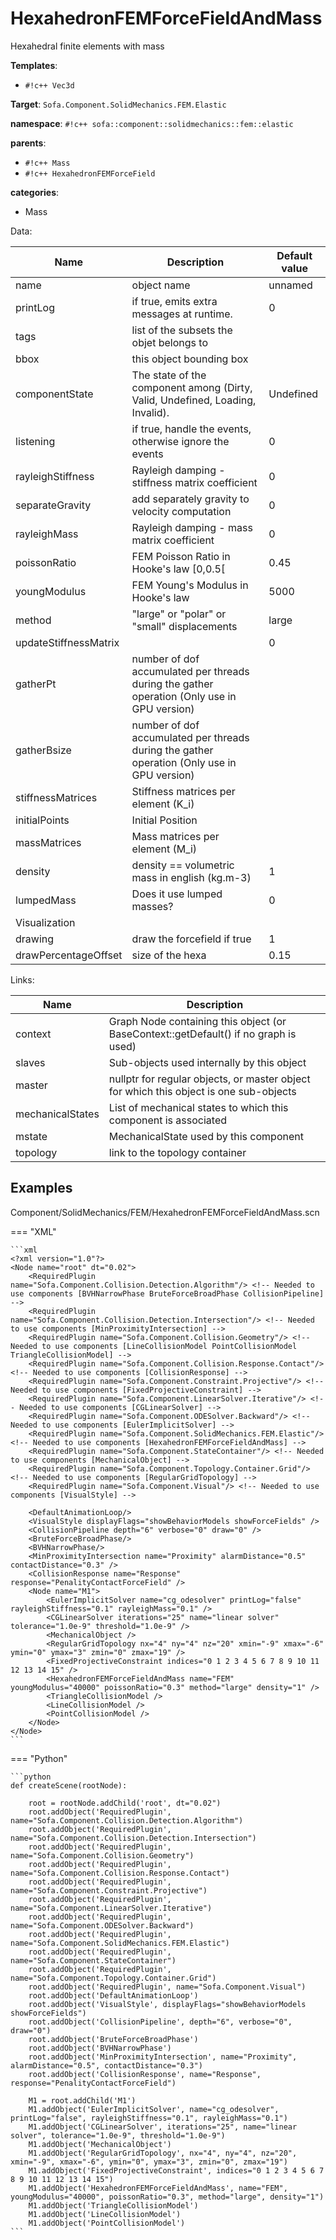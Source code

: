 # HexahedronFEMForceFieldAndMass

Hexahedral finite elements with mass


__Templates__:

- `#!c++ Vec3d`

__Target__: `Sofa.Component.SolidMechanics.FEM.Elastic`

__namespace__: `#!c++ sofa::component::solidmechanics::fem::elastic`

__parents__: 

- `#!c++ Mass`
- `#!c++ HexahedronFEMForceField`

__categories__: 

- Mass

Data: 

<table>
<thead>
    <tr>
        <th>Name</th>
        <th>Description</th>
        <th>Default value</th>
    </tr>
</thead>
<tbody>
	<tr>
		<td>name</td>
		<td>
object name
</td>
		<td>unnamed</td>
	</tr>
	<tr>
		<td>printLog</td>
		<td>
if true, emits extra messages at runtime.
</td>
		<td>0</td>
	</tr>
	<tr>
		<td>tags</td>
		<td>
list of the subsets the objet belongs to
</td>
		<td></td>
	</tr>
	<tr>
		<td>bbox</td>
		<td>
this object bounding box
</td>
		<td></td>
	</tr>
	<tr>
		<td>componentState</td>
		<td>
The state of the component among (Dirty, Valid, Undefined, Loading, Invalid).
</td>
		<td>Undefined</td>
	</tr>
	<tr>
		<td>listening</td>
		<td>
if true, handle the events, otherwise ignore the events
</td>
		<td>0</td>
	</tr>
	<tr>
		<td>rayleighStiffness</td>
		<td>
Rayleigh damping - stiffness matrix coefficient
</td>
		<td>0</td>
	</tr>
	<tr>
		<td>separateGravity</td>
		<td>
add separately gravity to velocity computation
</td>
		<td>0</td>
	</tr>
	<tr>
		<td>rayleighMass</td>
		<td>
Rayleigh damping - mass matrix coefficient
</td>
		<td>0</td>
	</tr>
	<tr>
		<td>poissonRatio</td>
		<td>
FEM Poisson Ratio in Hooke's law [0,0.5[
</td>
		<td>0.45</td>
	</tr>
	<tr>
		<td>youngModulus</td>
		<td>
FEM Young's Modulus in Hooke's law
</td>
		<td>5000</td>
	</tr>
	<tr>
		<td>method</td>
		<td>
"large" or "polar" or "small" displacements
</td>
		<td>large</td>
	</tr>
	<tr>
		<td>updateStiffnessMatrix</td>
		<td>

</td>
		<td>0</td>
	</tr>
	<tr>
		<td>gatherPt</td>
		<td>
number of dof accumulated per threads during the gather operation (Only use in GPU version)
</td>
		<td></td>
	</tr>
	<tr>
		<td>gatherBsize</td>
		<td>
number of dof accumulated per threads during the gather operation (Only use in GPU version)
</td>
		<td></td>
	</tr>
	<tr>
		<td>stiffnessMatrices</td>
		<td>
Stiffness matrices per element (K_i)
</td>
		<td></td>
	</tr>
	<tr>
		<td>initialPoints</td>
		<td>
Initial Position
</td>
		<td></td>
	</tr>
	<tr>
		<td>massMatrices</td>
		<td>
Mass matrices per element (M_i)
</td>
		<td></td>
	</tr>
	<tr>
		<td>density</td>
		<td>
density == volumetric mass in english (kg.m-3)
</td>
		<td>1</td>
	</tr>
	<tr>
		<td>lumpedMass</td>
		<td>
Does it use lumped masses?
</td>
		<td>0</td>
	</tr>
	<tr>
		<td colspan="3">Visualization</td>
	</tr>
	<tr>
		<td>drawing</td>
		<td>
draw the forcefield if true
</td>
		<td>1</td>
	</tr>
	<tr>
		<td>drawPercentageOffset</td>
		<td>
size of the hexa
</td>
		<td>0.15</td>
	</tr>

</tbody>
</table>

Links: 

| Name | Description |
| ---- | ----------- |
|context|Graph Node containing this object (or BaseContext::getDefault() if no graph is used)|
|slaves|Sub-objects used internally by this object|
|master|nullptr for regular objects, or master object for which this object is one sub-objects|
|mechanicalStates|List of mechanical states to which this component is associated|
|mstate|MechanicalState used by this component|
|topology|link to the topology container|



## Examples

Component/SolidMechanics/FEM/HexahedronFEMForceFieldAndMass.scn

=== "XML"

    ```xml
    <?xml version="1.0"?>
    <Node name="root" dt="0.02">
        <RequiredPlugin name="Sofa.Component.Collision.Detection.Algorithm"/> <!-- Needed to use components [BVHNarrowPhase BruteForceBroadPhase CollisionPipeline] -->
        <RequiredPlugin name="Sofa.Component.Collision.Detection.Intersection"/> <!-- Needed to use components [MinProximityIntersection] -->
        <RequiredPlugin name="Sofa.Component.Collision.Geometry"/> <!-- Needed to use components [LineCollisionModel PointCollisionModel TriangleCollisionModel] -->
        <RequiredPlugin name="Sofa.Component.Collision.Response.Contact"/> <!-- Needed to use components [CollisionResponse] -->
        <RequiredPlugin name="Sofa.Component.Constraint.Projective"/> <!-- Needed to use components [FixedProjectiveConstraint] -->
        <RequiredPlugin name="Sofa.Component.LinearSolver.Iterative"/> <!-- Needed to use components [CGLinearSolver] -->
        <RequiredPlugin name="Sofa.Component.ODESolver.Backward"/> <!-- Needed to use components [EulerImplicitSolver] -->
        <RequiredPlugin name="Sofa.Component.SolidMechanics.FEM.Elastic"/> <!-- Needed to use components [HexahedronFEMForceFieldAndMass] -->
        <RequiredPlugin name="Sofa.Component.StateContainer"/> <!-- Needed to use components [MechanicalObject] -->
        <RequiredPlugin name="Sofa.Component.Topology.Container.Grid"/> <!-- Needed to use components [RegularGridTopology] -->
        <RequiredPlugin name="Sofa.Component.Visual"/> <!-- Needed to use components [VisualStyle] -->
    
        <DefaultAnimationLoop/>
        <VisualStyle displayFlags="showBehaviorModels showForceFields" />
        <CollisionPipeline depth="6" verbose="0" draw="0" />
        <BruteForceBroadPhase/>
        <BVHNarrowPhase/>
        <MinProximityIntersection name="Proximity" alarmDistance="0.5" contactDistance="0.3" />
        <CollisionResponse name="Response" response="PenalityContactForceField" />
        <Node name="M1">
            <EulerImplicitSolver name="cg_odesolver" printLog="false"  rayleighStiffness="0.1" rayleighMass="0.1" />
            <CGLinearSolver iterations="25" name="linear solver" tolerance="1.0e-9" threshold="1.0e-9" />
            <MechanicalObject />
            <RegularGridTopology nx="4" ny="4" nz="20" xmin="-9" xmax="-6" ymin="0" ymax="3" zmin="0" zmax="19" />
            <FixedProjectiveConstraint indices="0 1 2 3 4 5 6 7 8 9 10 11 12 13 14 15" />
            <HexahedronFEMForceFieldAndMass name="FEM" youngModulus="40000" poissonRatio="0.3" method="large" density="1" />
            <TriangleCollisionModel />
            <LineCollisionModel />
            <PointCollisionModel />
        </Node>
    </Node>
    ```

=== "Python"

    ```python
    def createScene(rootNode):

        root = rootNode.addChild('root', dt="0.02")
        root.addObject('RequiredPlugin', name="Sofa.Component.Collision.Detection.Algorithm")
        root.addObject('RequiredPlugin', name="Sofa.Component.Collision.Detection.Intersection")
        root.addObject('RequiredPlugin', name="Sofa.Component.Collision.Geometry")
        root.addObject('RequiredPlugin', name="Sofa.Component.Collision.Response.Contact")
        root.addObject('RequiredPlugin', name="Sofa.Component.Constraint.Projective")
        root.addObject('RequiredPlugin', name="Sofa.Component.LinearSolver.Iterative")
        root.addObject('RequiredPlugin', name="Sofa.Component.ODESolver.Backward")
        root.addObject('RequiredPlugin', name="Sofa.Component.SolidMechanics.FEM.Elastic")
        root.addObject('RequiredPlugin', name="Sofa.Component.StateContainer")
        root.addObject('RequiredPlugin', name="Sofa.Component.Topology.Container.Grid")
        root.addObject('RequiredPlugin', name="Sofa.Component.Visual")
        root.addObject('DefaultAnimationLoop')
        root.addObject('VisualStyle', displayFlags="showBehaviorModels showForceFields")
        root.addObject('CollisionPipeline', depth="6", verbose="0", draw="0")
        root.addObject('BruteForceBroadPhase')
        root.addObject('BVHNarrowPhase')
        root.addObject('MinProximityIntersection', name="Proximity", alarmDistance="0.5", contactDistance="0.3")
        root.addObject('CollisionResponse', name="Response", response="PenalityContactForceField")

        M1 = root.addChild('M1')
        M1.addObject('EulerImplicitSolver', name="cg_odesolver", printLog="false", rayleighStiffness="0.1", rayleighMass="0.1")
        M1.addObject('CGLinearSolver', iterations="25", name="linear solver", tolerance="1.0e-9", threshold="1.0e-9")
        M1.addObject('MechanicalObject')
        M1.addObject('RegularGridTopology', nx="4", ny="4", nz="20", xmin="-9", xmax="-6", ymin="0", ymax="3", zmin="0", zmax="19")
        M1.addObject('FixedProjectiveConstraint', indices="0 1 2 3 4 5 6 7 8 9 10 11 12 13 14 15")
        M1.addObject('HexahedronFEMForceFieldAndMass', name="FEM", youngModulus="40000", poissonRatio="0.3", method="large", density="1")
        M1.addObject('TriangleCollisionModel')
        M1.addObject('LineCollisionModel')
        M1.addObject('PointCollisionModel')
    ```

